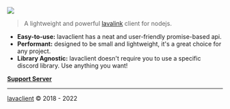<img src="https://i.imgur.com/LvsojLc.png" align="center">

> A lightweight and powerful [lavalink](https://github.com/freyacodes/lavalink) client for nodejs.

- **Easy-to-use:** lavaclient has a neat and user-friendly promise-based api.
- **Performant:** designed to be small and lightweight, it's a great choice for any project.
- **Library Agnostic:** lavaclient doesn't require you to use a specific discord library. Use anything you want!

[**Support Server**](https://discord.gg/GQgM5pbJWm)

<!--

<h1 align="center">Installation</h1>

[Node.js LTS (v18)](https://nodejs.org) or newer is required

##### Stable

```shell
yarn add lavaclient # or npm install
```

##### Beta (may be outdated)

```shell
yarn add lavaclient@beta # or npm install
```

##### Deno

If you're looking for a [Deno](https://deno.land) variant of lavaclient... We've got you covered!!

- **Lavadeno:** <https://github.com/lavaclient/lavadeno>

<h2 align="center">Usage</h2>

### Setup

Even though the following examples use import syntax, Lavaclient also supports CommonJS!

```ts
import { Cluster, Node } from "lavaclient";

const info = { host: "localhost", port: 2333, password: "youshallnotpass" };

const lavalink = new Node({
    connection: info,
    sendGatewayPayload: (id, payload) => sendWithDiscordLib(id, payload),
});

// or for clustering:

const lavalink = new Cluster({
    nodes: [ { id: "main", ...info } ],
    sendGatewayPayload: (id, payload) => sendWithDiscordLib(id, payload),
});

lavalink.connect("870267613635309618");
```

### Handling Voice Updates

Lavalink requires voice updates to play audio in a voice channel, this may vary from library to library.

What you need for correctly sending voice updates to lavalink:

1. A connection to the Discord gateway.
2. [**Raw** Voice _State_ and _Server_ updates](https://discord.com/developers/docs/topics/gateway#voice)
3. Passing the data of the voice update to `(Cluster|Node)#handleVoiceUpdate`

- [discord.js v13 example](https://github.com/lavaclient/djs-v13-example)

### Playing Music

```ts
const results = await lavalink.rest.loadTracks(
    "ytsearch:never gonna give you up",
);

await lavalink
    .createPlayer("830616783199010857")
    .connect("830638203739308053")
    .play(results.tracks[0]);
```

<sub>this is a very poor way of playing music btw... checkout our [discord.js example](https://github.com/lavaclient/djs-v13-example)</sub>

---

Need some more help? Join our [**Support Server**](https://discord.gg/GQgM5pbJWm)

[![Rate this package](https://badges.openbase.com/js/rating/lavaclient.svg?token=7xbXCE61YwbjuEPTGbWP9q9GXQStpvuXdzoYBVY6i1k=)](https://openbase.com/js/lavaclient?utm_source=embedded&amp;utm_medium=badge&amp;utm_campaign=rate-badge)
-->

---

[lavaclient](https://lavaclient.js.org/) &copy; 2018 - 2022
